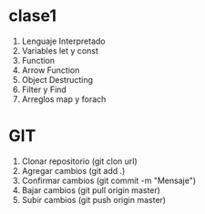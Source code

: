# clase1
1. Lenguaje Interpretado
2. Variables let y const
3. Function
4. Arrow Function
5. Object Destructing
6. Filter y Find
7. Arreglos map y forach


# GIT
1. Clonar repositorio (git clon url)
2. Agregar cambios (git add .)
3. Confirmar cambios (git commit -m "Mensaje")
4. Bajar cambios (git pull origin master)
5. Subir cambios (git push origin master)

